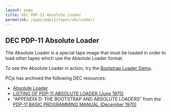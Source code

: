 ```yaml
---
layout: page
title: DEC PDP-11 Absolute Loader
permalink: /apps/pdp11/tapes/absloader/
---
```


DEC PDP-11 Absolute Loader
--------------------------

The Absolute Loader is a special tape image that must be loaded in order to load *other* tapes
which use the Absolute Loader format.

To see the Absolute Loader in action, try the [Bootstrap Loader Demo](/devices/pdp11/machine/1120/bootstrap/debugger/).

PCjs has archived the following DEC resources:

- [Absolute Loader](DEC-11-L2PC-PO.json)
- [LISTING OF PDP-11 ABSOLUTE LOADER (June 1975)](http://archive.pcjs.org/pubs/dec/pdp11/other/DEC-11-UABLA-A-LA_PDP-11AbsoluteLoaderListing_Jun75.pdf)
- "APPENDIX D: THE BOOTSTRAP AND ABSOLUTE LOADERS" from the [PDP-11 BASIC PROGRAMMING MANUAL (December 1970)](http://archive.pcjs.org/pubs/dec/pdp11/other/BASIC_Programming_Manual_Dec70.pdf) 
